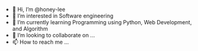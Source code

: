 - 👋 Hi, I’m @honey-lee
- 👀 I’m interested in Software engineering
- 🌱 I’m currently learning Programming using Python, Web Development, and Algorithm
- 💞️ I’m looking to collaborate on ...
- 📫 How to reach me ... 

<!---
honey-lee/honey-lee is a ✨ special ✨ repository because its `README.md` (this file) appears on your GitHub profile.
You can click the Preview link to take a look at your changes.
--->
